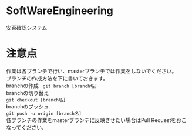 # SoftWareEngineering
安否確認システム  
# 注意点
作業は各ブランチで行い、masterブランチでは作業をしないでください。  
ブランチの作成方法を下に書いておきます。  
branchの作成  
`git branch [branch名]`  
branchの切り替え  
`git checkout [branch名]`  
branchのプッシュ  
`git push -u origin [branch名]`  
各ブランチの作業をmasterブランチに反映させたい場合はPull Requestをおこなってください.  
